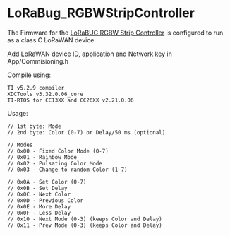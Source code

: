 # LoRaBug_RGBWStripController
The Firmware for the [LoRaBUG RGBW Strip Controller](https://github.com/OpenChirp/LoRaBug/tree/master/Modules/LoRaBUG_RGBW_DaughterBoard) is configured to run as a class C LoRaWAN device.

Add LoRaWAN device ID, application and Network key in App/Commisioning.h

Compile using:
    
    TI v5.2.9 compiler
    XDCTools v3.32.0.06_core 
    TI-RTOS for CC13XX and CC26XX v2.21.0.06

Usage:

    // 1st byte: Mode
    // 2nd byte: Color (0-7) or Delay/50 ms (optional)

    // Modes
    // 0x00 - Fixed Color Mode (0-7)
    // 0x01 - Rainbow Mode
    // 0x02 - Pulsating Color Mode
    // 0x03 - Change to random Color (1-7)

    // 0x0A - Set Color (0-7)
    // 0x0B - Set Delay
    // 0x0C - Next Color
    // 0x0D - Previous Color
    // 0x0E - More Delay
    // 0x0F - Less Delay
    // 0x10 - Next Mode (0-3) (keeps Color and Delay)
    // 0x11 - Prev Mode (0-3) (keeps Color and Delay)
